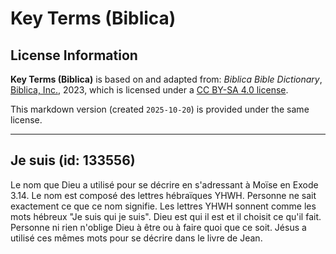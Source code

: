 # Key Terms (Biblica)

## License Information

**Key Terms (Biblica)** is based on and adapted from: _Biblica Bible Dictionary_, [Biblica, Inc.](https://www.biblica.com/), 2023, which is licensed under a [CC BY-SA 4.0 license](https://creativecommons.org/licenses/by-sa/4.0/legalcode.en).

This markdown version (created `2025-10-20`) is provided under the same license.



--------------------------------

## Je suis (id: 133556)

Le nom que Dieu a utilisé pour se décrire en s'adressant à Moïse en Exode 3\.14\. Le nom est composé des lettres hébraïques YHWH. Personne ne sait exactement ce que ce nom signifie. Les lettres YHWH sonnent comme les mots hébreux "Je suis qui je suis". Dieu est qui il est et il choisit ce qu'il fait. Personne ni rien n'oblige Dieu à être ou à faire quoi que ce soit. Jésus a utilisé ces mêmes mots pour se décrire dans le livre de Jean.


